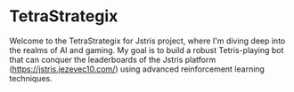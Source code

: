 # TetraStrategix
 Welcome to the TetraStrategix for Jstris project, where I'm diving deep into the realms of AI and gaming. My goal is to build a robust Tetris-playing bot that can conquer the leaderboards of the Jstris platform (https://jstris.jezevec10.com/) using advanced reinforcement learning techniques.
